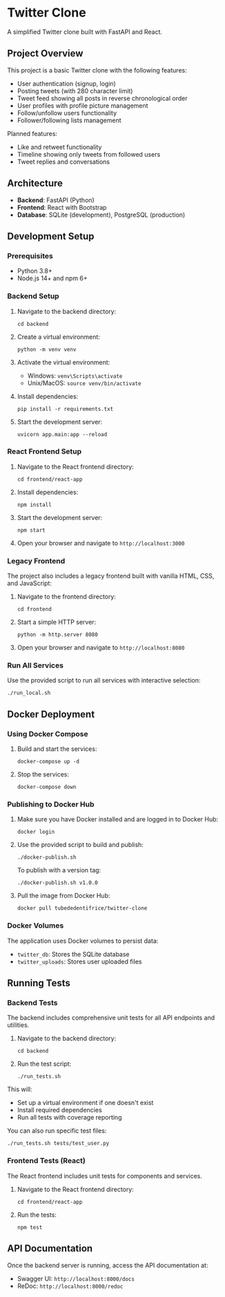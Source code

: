 # Twitter Clone

A simplified Twitter clone built with FastAPI and React.

## Project Overview

This project is a basic Twitter clone with the following features:
- User authentication (signup, login)
- Posting tweets (with 280 character limit)
- Tweet feed showing all posts in reverse chronological order
- User profiles with profile picture management
- Follow/unfollow users functionality
- Follower/following lists management

Planned features:
- Like and retweet functionality
- Timeline showing only tweets from followed users
- Tweet replies and conversations

## Architecture

- **Backend**: FastAPI (Python)
- **Frontend**: React with Bootstrap
- **Database**: SQLite (development), PostgreSQL (production)

## Development Setup

### Prerequisites
- Python 3.8+
- Node.js 14+ and npm 6+

### Backend Setup
1. Navigate to the backend directory:
   ```
   cd backend
   ```

2. Create a virtual environment:
   ```
   python -m venv venv
   ```

3. Activate the virtual environment:
   - Windows: `venv\Scripts\activate`
   - Unix/MacOS: `source venv/bin/activate`

4. Install dependencies:
   ```
   pip install -r requirements.txt
   ```

5. Start the development server:
   ```
   uvicorn app.main:app --reload
   ```

### React Frontend Setup
1. Navigate to the React frontend directory:
   ```
   cd frontend/react-app
   ```

2. Install dependencies:
   ```
   npm install
   ```

3. Start the development server:
   ```
   npm start
   ```

4. Open your browser and navigate to `http://localhost:3000`

### Legacy Frontend
The project also includes a legacy frontend built with vanilla HTML, CSS, and JavaScript:

1. Navigate to the frontend directory:
   ```
   cd frontend
   ```

2. Start a simple HTTP server:
   ```
   python -m http.server 8080
   ```

3. Open your browser and navigate to `http://localhost:8080`

### Run All Services
Use the provided script to run all services with interactive selection:
```
./run_local.sh
```

## Docker Deployment

### Using Docker Compose
1. Build and start the services:
   ```
   docker-compose up -d
   ```

2. Stop the services:
   ```
   docker-compose down
   ```

### Publishing to Docker Hub
1. Make sure you have Docker installed and are logged in to Docker Hub:
   ```
   docker login
   ```

2. Use the provided script to build and publish:
   ```
   ./docker-publish.sh
   ```

   To publish with a version tag:
   ```
   ./docker-publish.sh v1.0.0
   ```

3. Pull the image from Docker Hub:
   ```
   docker pull tubededentifrice/twitter-clone
   ```

### Docker Volumes
The application uses Docker volumes to persist data:
- `twitter_db`: Stores the SQLite database
- `twitter_uploads`: Stores user uploaded files

## Running Tests

### Backend Tests
The backend includes comprehensive unit tests for all API endpoints and utilities.

1. Navigate to the backend directory:
   ```
   cd backend
   ```

2. Run the test script:
   ```
   ./run_tests.sh
   ```

This will:
- Set up a virtual environment if one doesn't exist
- Install required dependencies
- Run all tests with coverage reporting

You can also run specific test files:
```
./run_tests.sh tests/test_user.py
```

### Frontend Tests (React)
The React frontend includes unit tests for components and services.

1. Navigate to the React frontend directory:
   ```
   cd frontend/react-app
   ```

2. Run the tests:
   ```
   npm test
   ```

## API Documentation
Once the backend server is running, access the API documentation at:
- Swagger UI: `http://localhost:8000/docs`
- ReDoc: `http://localhost:8000/redoc`